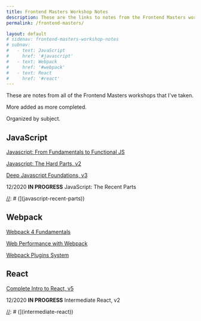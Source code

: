 ```yaml
---
title: Frontend Masters Workshop Notes
description: These are the links to notes from the Frontend Masters workshops I have taken.
permalink: /frontend-masters/

layout: default
# sidenav: frontend-masters-workshop-notes
# subnav:
#   - text: JavaScript
#     href: '#javascript'
#   - text: Webpack
#     href: '#webpack'
#   - text: React
#     href: '#react'
---
```


These are notes from all of the Frontend Masters workshops that I've taken.

More added as more completed.

Organized by subject.

## JavaScript

[Javascript: From Fundamentals to Functional JS](/frontend-masters/javascript/fundamentals-functional-js)

[Javascript: The Hard Parts, v2](/frontend-masters/javascript/hard-parts-js)

[Deep Javascript Foundations, v3](/frontend-masters/javascript/deep-javascript-foundations)

[//]: # ([)

12/2020 **IN PROGRESS** JavaScript: The Recent Parts

[//]: # (](javascript-recent-parts))

## Webpack

[Webpack 4 Fundamentals](/frontend-masters/webpack/webpack-4-fundamentals)

[Web Performance with Webpack](/frontend-masters/webpack/web-performance-webpack)

[Webpack Plugins System](/frontend-masters/webpack/webpack-plugins-system)

## React

[Complete Intro to React, v5](/frontend-masters/react/complete-intro-react)

[//]: # ([)

12/2020 **IN PROGRESS** Intermediate React, v2

[//]: # (](intermediate-react))